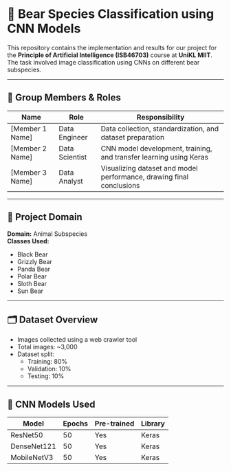 # 🐻 Bear Species Classification using CNN Models

This repository contains the implementation and results for our project for the **Principle of Artificial Intelligence (ISB46703)** course at **UniKL MIIT**. The task involved image classification using CNNs on different bear subspecies.

---

## 👥 Group Members & Roles

| Name            | Role           | Responsibility                                                                 |
|-----------------|----------------|----------------------------------------------------------------------------------|
| [Member 1 Name] | Data Engineer  | Data collection, standardization, and dataset preparation                        |
| [Member 2 Name] | Data Scientist | CNN model development, training, and transfer learning using Keras               |
| [Member 3 Name] | Data Analyst   | Visualizing dataset and model performance, drawing final conclusions             |

---

## 🌱 Project Domain
**Domain:** Animal Subspecies  
**Classes Used:**
- Black Bear  
- Grizzly Bear  
- Panda Bear  
- Polar Bear  
- Sloth Bear  
- Sun Bear  

---

## 🗂 Dataset Overview

- Images collected using a web crawler tool
- Total images: ~3,000
- Dataset split:
  - Training: 80%
  - Validation: 10%
  - Testing: 10%

---

## 🧠 CNN Models Used

| Model         | Epochs | Pre-trained | Library |
|---------------|--------|-------------|---------|
| ResNet50      | 50     | Yes         | Keras   |
| DenseNet121   | 50     | Yes         | Keras   |
| MobileNetV3   | 50     | Yes         | Keras   |


